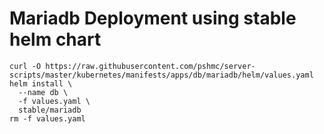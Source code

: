 # Mariadb Deployment using stable helm chart

```
curl -O https://raw.githubusercontent.com/pshmc/server-scripts/master/kubernetes/manifests/apps/db/mariadb/helm/values.yaml
helm install \
  --name db \
  -f values.yaml \
  stable/mariadb
rm -f values.yaml
```
